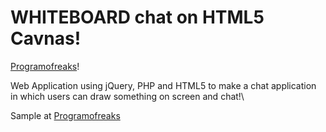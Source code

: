 WHITEBOARD chat on HTML5 Cavnas!
===========================
[Programofreaks](http://programofreaks.com)!

Web Application using jQuery, PHP and HTML5 to make a chat application in which users can draw something on screen and chat!\


Sample at [Programofreaks](http://programofreaks.com/whiteboard)
